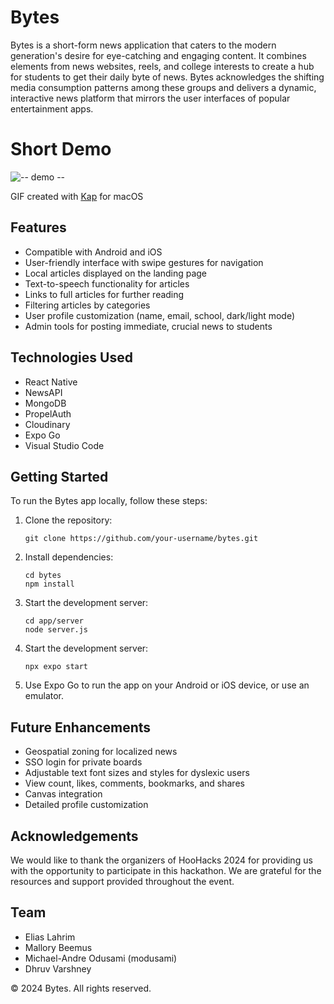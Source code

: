 # Bytes

Bytes is a short-form news application that caters to the modern generation's desire for eye-catching and engaging content. It combines elements from news websites, reels, and college interests to create a hub for students to get their daily byte of news. Bytes acknowledges the shifting media consumption patterns among these groups and delivers a dynamic, interactive news platform that mirrors the user interfaces of popular entertainment apps.

# Short Demo

![-- demo --](./submission.gif)

<!-- Replace this with whatever GIF tool you used! -->

GIF created with [Kap](https://getkap.co/) for macOS

## Features

-   Compatible with Android and iOS
-   User-friendly interface with swipe gestures for navigation
-   Local articles displayed on the landing page
-   Text-to-speech functionality for articles
-   Links to full articles for further reading
-   Filtering articles by categories
-   User profile customization (name, email, school, dark/light mode)
-   Admin tools for posting immediate, crucial news to students

## Technologies Used

-   React Native
-   NewsAPI
-   MongoDB
-   PropelAuth
-   Cloudinary
-   Expo Go
-   Visual Studio Code

## Getting Started

To run the Bytes app locally, follow these steps:

1. Clone the repository:

    ```
    git clone https://github.com/your-username/bytes.git
    ```

2. Install dependencies:
    ```
    cd bytes
    npm install
    ```
3. Start the development server:

    ```
    cd app/server
    node server.js
    ```

4. Start the development server:

    ```
    npx expo start
    ```

5. Use Expo Go to run the app on your Android or iOS device, or use an emulator.

## Future Enhancements

-   Geospatial zoning for localized news
-   SSO login for private boards
-   Adjustable text font sizes and styles for dyslexic users
-   View count, likes, comments, bookmarks, and shares
-   Canvas integration
-   Detailed profile customization

## Acknowledgements

We would like to thank the organizers of HooHacks 2024 for providing us with the opportunity to participate in this hackathon. We are grateful for the resources and support provided throughout the event.

## Team

-   Elias Lahrim
-   Mallory Beemus
-   Michael-Andre Odusami (modusami)
-   Dhruv Varshney

© 2024 Bytes. All rights reserved.
